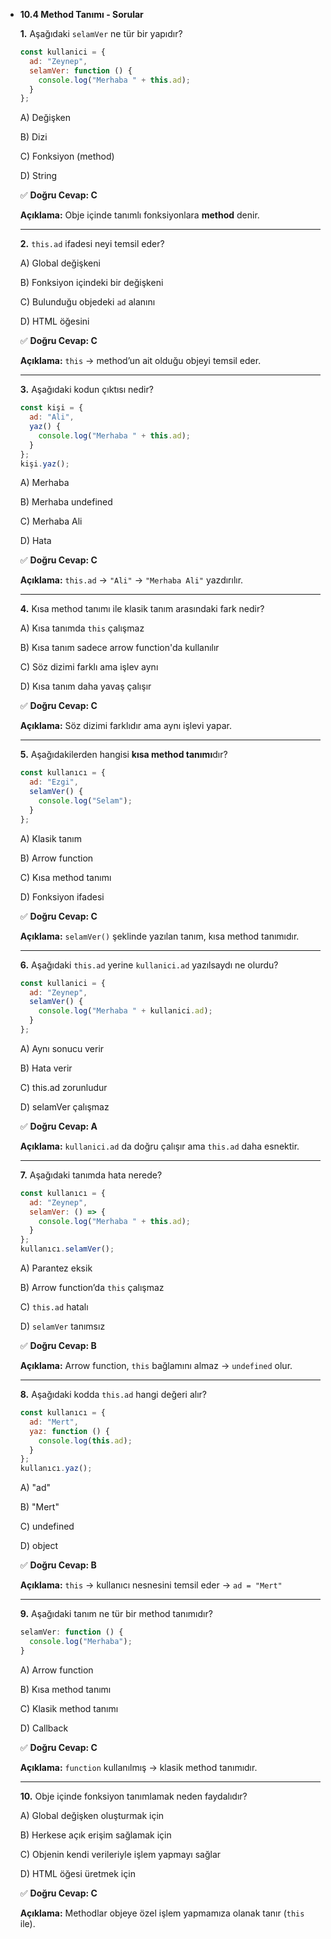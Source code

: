 - **10.4 Method Tanımı - Sorular**
    
    **1.** Aşağıdaki `selamVer` ne tür bir yapıdır?
    
    ```jsx
    const kullanici = {
      ad: "Zeynep",
      selamVer: function () {
        console.log("Merhaba " + this.ad);
      }
    };
    ```
    
    A) Değişken
    
    B) Dizi
    
    C) Fonksiyon (method)
    
    D) String
    
    ✅ **Doğru Cevap: C**
    
    **Açıklama:** Obje içinde tanımlı fonksiyonlara **method** denir.
    
    ---
    
    **2.** `this.ad` ifadesi neyi temsil eder?
    
    A) Global değişkeni
    
    B) Fonksiyon içindeki bir değişkeni
    
    C) Bulunduğu objedeki `ad` alanını
    
    D) HTML öğesini
    
    ✅ **Doğru Cevap: C**
    
    **Açıklama:** `this` → method’un ait olduğu objeyi temsil eder.
    
    ---
    
    **3.** Aşağıdaki kodun çıktısı nedir?
    
    ```jsx
    const kişi = {
      ad: "Ali",
      yaz() {
        console.log("Merhaba " + this.ad);
      }
    };
    kişi.yaz();
    ```
    
    A) Merhaba
    
    B) Merhaba undefined
    
    C) Merhaba Ali
    
    D) Hata
    
    ✅ **Doğru Cevap: C**
    
    **Açıklama:** `this.ad` → `"Ali"` → `"Merhaba Ali"` yazdırılır.
    
    ---
    
    **4.** Kısa method tanımı ile klasik tanım arasındaki fark nedir?
    
    A) Kısa tanımda `this` çalışmaz
    
    B) Kısa tanım sadece arrow function'da kullanılır
    
    C) Söz dizimi farklı ama işlev aynı
    
    D) Kısa tanım daha yavaş çalışır
    
    ✅ **Doğru Cevap: C**
    
    **Açıklama:** Söz dizimi farklıdır ama aynı işlevi yapar.
    
    ---
    
    **5.** Aşağıdakilerden hangisi **kısa method tanımı**dır?
    
    ```jsx
    const kullanıcı = {
      ad: "Ezgi",
      selamVer() {
        console.log("Selam");
      }
    };
    ```
    
    A) Klasik tanım
    
    B) Arrow function
    
    C) Kısa method tanımı
    
    D) Fonksiyon ifadesi
    
    ✅ **Doğru Cevap: C**
    
    **Açıklama:** `selamVer()` şeklinde yazılan tanım, kısa method tanımıdır.
    
    ---
    
    **6.** Aşağıdaki `this.ad` yerine `kullanici.ad` yazılsaydı ne olurdu?
    
    ```jsx
    const kullanici = {
      ad: "Zeynep",
      selamVer() {
        console.log("Merhaba " + kullanici.ad);
      }
    };
    ```
    
    A) Aynı sonucu verir
    
    B) Hata verir
    
    C) this.ad zorunludur
    
    D) selamVer çalışmaz
    
    ✅ **Doğru Cevap: A**
    
    **Açıklama:** `kullanici.ad` da doğru çalışır ama `this.ad` daha esnektir.
    
    ---
    
    **7.** Aşağıdaki tanımda hata nerede?
    
    ```jsx
    const kullanıcı = {
      ad: "Zeynep",
      selamVer: () => {
        console.log("Merhaba " + this.ad);
      }
    };
    kullanıcı.selamVer();
    ```
    
    A) Parantez eksik
    
    B) Arrow function’da `this` çalışmaz
    
    C) `this.ad` hatalı
    
    D) `selamVer` tanımsız
    
    ✅ **Doğru Cevap: B**
    
    **Açıklama:** Arrow function, `this` bağlamını almaz → `undefined` olur.
    
    ---
    
    **8.** Aşağıdaki kodda `this.ad` hangi değeri alır?
    
    ```jsx
    const kullanıcı = {
      ad: "Mert",
      yaz: function () {
        console.log(this.ad);
      }
    };
    kullanıcı.yaz();
    ```
    
    A) "ad"
    
    B) "Mert"
    
    C) undefined
    
    D) object
    
    ✅ **Doğru Cevap: B**
    
    **Açıklama:** `this` → kullanıcı nesnesini temsil eder → `ad = "Mert"`
    
    ---
    
    **9.** Aşağıdaki tanım ne tür bir method tanımıdır?
    
    ```jsx
    selamVer: function () {
      console.log("Merhaba");
    }
    ```
    
    A) Arrow function
    
    B) Kısa method tanımı
    
    C) Klasik method tanımı
    
    D) Callback
    
    ✅ **Doğru Cevap: C**
    
    **Açıklama:** `function` kullanılmış → klasik method tanımıdır.
    
    ---
    
    **10.** Obje içinde fonksiyon tanımlamak neden faydalıdır?
    
    A) Global değişken oluşturmak için
    
    B) Herkese açık erişim sağlamak için
    
    C) Objenin kendi verileriyle işlem yapmayı sağlar
    
    D) HTML öğesi üretmek için
    
    ✅ **Doğru Cevap: C**
    
    **Açıklama:** Methodlar objeye özel işlem yapmamıza olanak tanır (`this` ile).